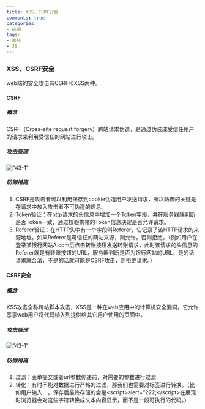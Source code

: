 ```yaml
---
title: XSS、CSRF安全
comments: true
categories: 
- 前端
tags: 
- 面经
- JS
---
```


### XSS、CSRF安全

web端的安全攻击有CSRF和XSS两种。

#### CSRF

##### 概念

CSRF（Cross-site request forgery）跨站请求伪造，是通过伪装成受信任用户的请求来利用受信任的网站进行攻击。

##### 攻击原理

!["43-1"](43-1.jpg)

##### 防御措施

1. CSRF是攻击者可以利用保存到cookie伪造用户发送请求，所以防御的关键是在请求中放入攻击者不可伪造的信息。
2. Token验证：在http请求的头信息中增加一个Token字段，并在服务器端判断是否Token一致，通过校验携带的Token信息决定是否允许请求。
3. Referer验证：在HTTP头中有一个字段叫Referer，它记录了该HTTP请求的来源地址。如果Referer是可信任的网站来源，则允许，否则拒绝。（例如用户在登录某银行网站A.com后点击转账按钮发送转账请求，此时该请求的头信息的Referer就是有转账按钮的URL，服务器判断是否为银行网站的URL，是的话请求就合法，不是的话就可能是CSRF攻击，则拒绝请求。）

#### CSRF安全

##### 概念

XSS攻击全称跨站脚本攻击，XSS是一种在web应用中的计算机安全漏洞，它允许恶意web用户将代码植入到提供给其它用户使用的页面中。

##### 攻击原理

!["43-1"](43-1.jpg)

##### 防御措施

1. 过滤：表单提交或者url参数传递前，对需要的参数进行过滤
2. 转化：有时不能对数据进行严格的过滤，那我们也需要对标签进行转换。（比如用户输入：<script>alert("222")</script>，保存后最终存储的会是&lt;script&gt;alert=&quot;222;&lt;/script&gt;在展现时浏览器会对这些字符转换成文本内容显示，而不是一段可执行的代码。）